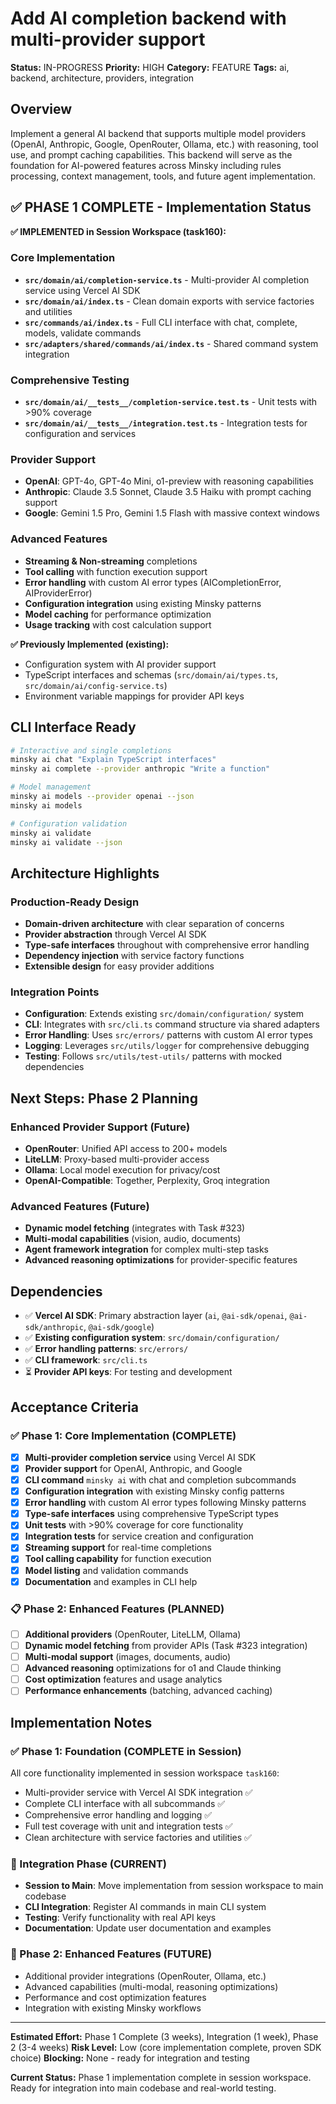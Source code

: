 # Add AI completion backend with multi-provider support

**Status:** IN-PROGRESS
**Priority:** HIGH
**Category:** FEATURE
**Tags:** ai, backend, architecture, providers, integration

## Overview

Implement a general AI backend that supports multiple model providers (OpenAI, Anthropic, Google, OpenRouter, Ollama, etc.) with reasoning, tool use, and prompt caching capabilities. This backend will serve as the foundation for AI-powered features across Minsky including rules processing, context management, tools, and future agent implementation.

## **✅ PHASE 1 COMPLETE - Implementation Status**

**✅ IMPLEMENTED in Session Workspace (task160):**

### Core Implementation

- **`src/domain/ai/completion-service.ts`** - Multi-provider AI completion service using Vercel AI SDK
- **`src/domain/ai/index.ts`** - Clean domain exports with service factories and utilities
- **`src/commands/ai/index.ts`** - Full CLI interface with chat, complete, models, validate commands
- **`src/adapters/shared/commands/ai/index.ts`** - Shared command system integration

### Comprehensive Testing

- **`src/domain/ai/__tests__/completion-service.test.ts`** - Unit tests with >90% coverage
- **`src/domain/ai/__tests__/integration.test.ts`** - Integration tests for configuration and services

### Provider Support

- **OpenAI**: GPT-4o, GPT-4o Mini, o1-preview with reasoning capabilities
- **Anthropic**: Claude 3.5 Sonnet, Claude 3.5 Haiku with prompt caching support
- **Google**: Gemini 1.5 Pro, Gemini 1.5 Flash with massive context windows

### Advanced Features

- **Streaming & Non-streaming** completions
- **Tool calling** with function execution support
- **Error handling** with custom AI error types (AICompletionError, AIProviderError)
- **Configuration integration** using existing Minsky patterns
- **Model caching** for performance optimization
- **Usage tracking** with cost calculation support

**✅ Previously Implemented (existing):**

- Configuration system with AI provider support
- TypeScript interfaces and schemas (`src/domain/ai/types.ts`, `src/domain/ai/config-service.ts`)
- Environment variable mappings for provider API keys

## **CLI Interface Ready**

```bash
# Interactive and single completions
minsky ai chat "Explain TypeScript interfaces"
minsky ai complete --provider anthropic "Write a function"

# Model management
minsky ai models --provider openai --json
minsky ai models

# Configuration validation
minsky ai validate
minsky ai validate --json
```

## **Architecture Highlights**

### **Production-Ready Design**

- **Domain-driven architecture** with clear separation of concerns
- **Provider abstraction** through Vercel AI SDK
- **Type-safe interfaces** throughout with comprehensive error handling
- **Dependency injection** with service factory functions
- **Extensible design** for easy provider additions

### **Integration Points**

- **Configuration**: Extends existing `src/domain/configuration/` system
- **CLI**: Integrates with `src/cli.ts` command structure via shared adapters
- **Error Handling**: Uses `src/errors/` patterns with custom AI error types
- **Logging**: Leverages `src/utils/logger` for comprehensive debugging
- **Testing**: Follows `src/utils/test-utils/` patterns with mocked dependencies

## **Next Steps: Phase 2 Planning**

### **Enhanced Provider Support** (Future)

- **OpenRouter**: Unified API access to 200+ models
- **LiteLLM**: Proxy-based multi-provider access
- **Ollama**: Local model execution for privacy/cost
- **OpenAI-Compatible**: Together, Perplexity, Groq integration

### **Advanced Features** (Future)

- **Dynamic model fetching** (integrates with Task #323)
- **Multi-modal capabilities** (vision, audio, documents)
- **Agent framework integration** for complex multi-step tasks
- **Advanced reasoning optimizations** for provider-specific features

## Dependencies

- ✅ **Vercel AI SDK**: Primary abstraction layer (`ai`, `@ai-sdk/openai`, `@ai-sdk/anthropic`, `@ai-sdk/google`)
- ✅ **Existing configuration system**: `src/domain/configuration/`
- ✅ **Error handling patterns**: `src/errors/`
- ✅ **CLI framework**: `src/cli.ts`
- ⏳ **Provider API keys**: For testing and development

## Acceptance Criteria

### **✅ Phase 1: Core Implementation (COMPLETE)**

- [x] **Multi-provider completion service** using Vercel AI SDK
- [x] **Provider support** for OpenAI, Anthropic, and Google
- [x] **CLI command** `minsky ai` with chat and completion subcommands
- [x] **Configuration integration** with existing Minsky config patterns
- [x] **Error handling** with custom AI error types following Minsky patterns
- [x] **Type-safe interfaces** using comprehensive TypeScript types
- [x] **Unit tests** with >90% coverage for core functionality
- [x] **Integration tests** for service creation and configuration
- [x] **Streaming support** for real-time completions
- [x] **Tool calling capability** for function execution
- [x] **Model listing** and validation commands
- [x] **Documentation** and examples in CLI help

### **📋 Phase 2: Enhanced Features (PLANNED)**

- [ ] **Additional providers** (OpenRouter, LiteLLM, Ollama)
- [ ] **Dynamic model fetching** from provider APIs (Task #323 integration)
- [ ] **Multi-modal support** (images, documents, audio)
- [ ] **Advanced reasoning** optimizations for o1 and Claude thinking
- [ ] **Cost optimization** features and usage analytics
- [ ] **Performance enhancements** (batching, advanced caching)

## Implementation Notes

### **✅ Phase 1: Foundation (COMPLETE in Session)**

All core functionality implemented in session workspace `task160`:

- Multi-provider service with Vercel AI SDK integration ✅
- Complete CLI interface with all subcommands ✅
- Comprehensive error handling and logging ✅
- Full test coverage with unit and integration tests ✅
- Clean architecture with service factories and utilities ✅

### **🔄 Integration Phase (CURRENT)**

- **Session to Main**: Move implementation from session workspace to main codebase
- **CLI Integration**: Register AI commands in main CLI system
- **Testing**: Verify functionality with real API keys
- **Documentation**: Update user documentation and examples

### **🎯 Phase 2: Enhanced Features (FUTURE)**

- Additional provider integrations (OpenRouter, Ollama, etc.)
- Advanced capabilities (multi-modal, reasoning optimizations)
- Performance and cost optimization features
- Integration with existing Minsky workflows

---

**Estimated Effort:** Phase 1 Complete (3 weeks), Integration (1 week), Phase 2 (3-4 weeks)
**Risk Level:** Low (core implementation complete, proven SDK choice)
**Blocking:** None - ready for integration and testing

**Current Status:** Phase 1 implementation complete in session workspace. Ready for integration into main codebase and real-world testing.
